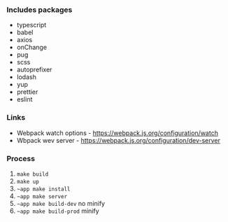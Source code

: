 ### Includes packages

- typescript
- babel
- axios
- onChange
- pug
- scss
- autoprefixer
- lodash
- yup
- prettier
- eslint

### Links
- Webpack watch options - https://webpack.js.org/configuration/watch
- Wbpack wev server - https://webpack.js.org/configuration/dev-server

### Process 
1. `make build`
2. `make up`
3. `~app make install`
4. `~app make server`
5. `~app make build-dev` no minify
6. `~app make build-prod` minify
